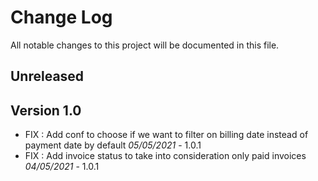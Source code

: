 # Change Log
All notable changes to this project will be documented in this file.

## Unreleased

## Version 1.0

- FIX : Add conf to choose if we want to filter on billing date instead of payment date by default *05/05/2021* - 1.0.1
- FIX : Add invoice status to take into consideration only paid invoices *04/05/2021* - 1.0.1
